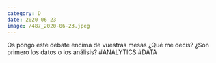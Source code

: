 ```yaml
--- 
category: D 
date: 2020-06-23 
image: /487_2020-06-23.jpeg 
--- 
```


Os pongo este debate encima de vuestras mesas ¿Qué me decís? ¿Son primero los datos o los análisis? #ANALYTICS #DATA
